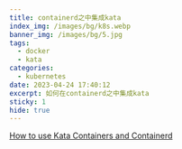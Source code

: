 ```yaml
---
title: containerd之中集成kata
index_img: /images/bg/k8s.webp
banner_img: /images/bg/5.jpg
tags:
  - docker
  - kata
categories:
  - kubernetes
date: 2023-04-24 17:40:12
excerpt: 如何在containerd之中集成kata
sticky: 1
hide: true
---
```



[How to use Kata Containers and Containerd](https://github.com/kata-containers/documentation/blob/master/how-to/containerd-kata.md#install-containerd-with-cri-plugin)